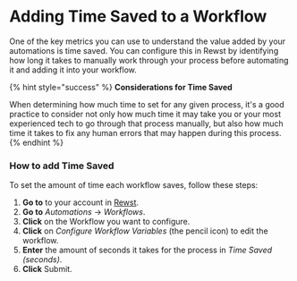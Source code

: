 # Adding Time Saved to a Workflow

One of the key metrics you can use to understand the value added by your automations is time saved. You can configure this in Rewst by identifying how long it takes to manually work through your process before automating it and adding it into your workflow.

{% hint style="success" %}
**Considerations for Time Saved**

When determining how much time to set for any given process, it's a good practice to consider not only how much time it may take you or your most experienced tech to go through that process manually, but also how much time it takes to fix any human errors that may happen during this process.
{% endhint %}

### How to add Time Saved

To set the amount of time each workflow saves, follow these steps:

1. **Go to** to your account in [Rewst](https://app.rewst.io/).
2. **Go to** _Automations_ → _Workflows_.
3. **Click** on the Workflow you want to configure.
4. **Click** on _Configure Workflow Variables_ (the pencil icon) to edit the workflow.
5. **Enter** the amount of seconds it takes for the process in _Time Saved (seconds)_.
6. **Click** Submit.
